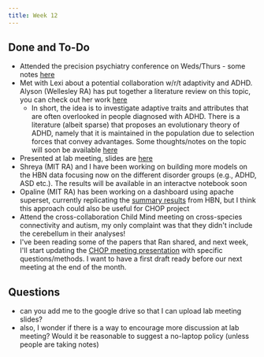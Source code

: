 ```yaml
---
title: Week 12
---
```


## Done and To-Do
* Attended the precision psychiatry conference on Weds/Thurs - some notes [here](../literature_review/precision-psychiatry-conference.md)
* Met with Lexi about a potential collaboration w/r/t adaptivity and ADHD. Alyson (Wellesley RA) has put together a literature review on this topic, you can check out her work [here](https://drive.google.com/drive/folders/1trw6-ZadnwV8cDS9RsteWeWROG77_8Qc?usp=sharing)
    * In short, the idea is to investigate adaptive traits and attributes that are often overlooked in people diagnosed with ADHD. There is a literature (albeit sparse) that proposes an evolutionary theory of ADHD, namely that it is maintained in the population due to selection forces that convey advantages. Some thoughts/notes on the topic will soon be available [here](../projects/adaptive-ADHD.md)
* Presented at lab meeting, slides are [here](https://docs.google.com/presentation/d/1aVcPZ3PS7W07UKi56f0eyAiuBs9oKdIUvq4w7Zn78is/edit?usp=sharing)
* Shreya (MIT RA) and I have been working on building more models on the HBN data focusing now on the different disorder groups (e.g., ADHD, ASD etc.). The results will be available in an interactve notebook soon 
* Opaline (MIT RA) has been working on a dashboard using apache superset, currently replicating the [summary results](../notebooks/clinical_dx.html) from HBN, but I think this approach could also be useful for CHOP project
* Attend the cross-collaboration Child Mind meeting on cross-species connectivity and autism, my only complaint was that they didn't include the cerebellum in their analyses!
* I've been reading some of the papers that Ran shared, and next week, I'll start updating the [CHOP meeting presentation](https://docs.google.com/presentation/d/1cMuZlhUnwq-EIToNcuGfgmiw9WlnGjoFWv1HwfP2bwU/edit?usp=sharing) with specific questions/methods. I want to have a first draft ready before our next meeting at the end of the month. 

## Questions
* can you add me to the google drive so that I can upload lab meeting slides? 
* also, I wonder if there is a way to encourage more discussion at lab meeting? Would it be reasonable to suggest a no-laptop policy (unless people are taking notes)